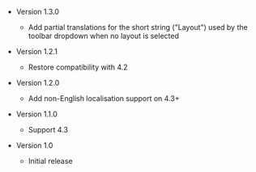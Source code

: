 * Version 1.3.0
  - Add partial translations for the short string ("Layout") used by
    the toolbar dropdown when no layout is selected

* Version 1.2.1
  - Restore compatibility with 4.2

* Version 1.2.0
  - Add non-English localisation support on 4.3+

* Version 1.1.0
  - Support 4.3

* Version 1.0
  - Initial release

